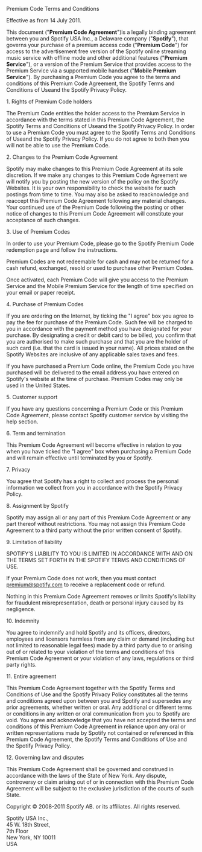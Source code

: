 Premium Code Terms and Conditions

Effective as from 14 July 2011.

This document ("**Premium Code Agreement**")is a legally binding agreement between you and Spotify USA Inc., a Delaware company ("**Spotify**"), that governs your purchase of a premium access code ("**Premium Code**") for access to the advertisement free version of the Spotify online streaming music service with offline mode and other additional features ("**Premium Service**"), or a version of the Premium Service that provides access to the Premium Service via a supported mobile handset ("**Mobile Premium Service**"). By purchasing a Premium Code you agree to the terms and conditions of this Premium Code Agreement, the Spotify Terms and Conditions of Useand the Spotify Privacy Policy.

1\. Rights of Premium Code holders

The Premium Code entitles the holder access to the Premium Service in accordance with the terms stated in this Premium Code Agreement, the Spotify Terms and Conditions of Useand the Spotify Privacy Policy. In order to use a Premium Code you must agree to the Spotify Terms and Conditions of Useand the Spotify Privacy Policy. If you do not agree to both then you will not be able to use the Premium Code.

2\. Changes to the Premium Code Agreement

Spotify may make changes to this Premium Code Agreement at its sole discretion. If we make any changes to this Premium Code Agreement we will notify you by posting the new version of the policy on the Spotify Websites. It is your own responsibility to check the website for such postings from time to time. You may also be asked to reacknowledge and reaccept this Premium Code Agreement following any material changes. Your continued use of the Premium Code following the posting or other notice of changes to this Premium Code Agreement will constitute your acceptance of such changes.

3\. Use of Premium Codes

In order to use your Premium Code, please go to the Spotify Premium Code redemption page and follow the instructions.

Premium Codes are not redeemable for cash and may not be returned for a cash refund, exchanged, resold or used to purchase other Premium Codes.

Once activated, each Premium Code will give you access to the Premium Service and the Mobile Premium Service for the length of time specified on your email or paper receipt.

4\. Purchase of Premium Codes

If you are ordering on the Internet, by ticking the "I agree" box you agree to pay the fee for purchase of the Premium Code. Such fee will be charged to you in accordance with the payment method you have designated for your purchase. By designating a credit or debit card to be billed, you confirm that you are authorised to make such purchase and that you are the holder of such card (i.e. that the card is issued in your name). All prices stated on the Spotify Websites are inclusive of any applicable sales taxes and fees.

If you have purchased a Premium Code online, the Premium Code you have purchased will be delivered to the email address you have entered on Spotify's website at the time of purchase. Premium Codes may only be used in the United States.

5\. Customer support

If you have any questions concerning a Premium Code or this Premium Code Agreement, please contact Spotify customer service by visiting the help section.

6\. Term and termination

This Premium Code Agreement will become effective in relation to you when you have ticked the "I agree" box when purchasing a Premium Code and will remain effective until terminated by you or Spotify.

7\. Privacy

You agree that Spotify has a right to collect and process the personal information we collect from you in accordance with the Spotify Privacy Policy.

8\. Assignment by Spotify

Spotify may assign all or any part of this Premium Code Agreement or any part thereof without restrictions. You may not assign this Premium Code Agreement to a third party without the prior written consent of Spotify.

9\. Limitation of liability

SPOTIFY’S LIABILITY TO YOU IS LIMITED IN ACCORDANCE WITH AND ON THE TERMS SET FORTH IN THE SPOTIFY TERMS AND CONDITIONS OF USE.

If your Premium Code does not work, then you must contact premium@spotify.com to receive a replacement code or refund.

Nothing in this Premium Code Agreement removes or limits Spotify's liability for fraudulent misrepresentation, death or personal injury caused by its negligence.

10\. Indemnity

You agree to indemnify and hold Spotify and its officers, directors, employees and licensors harmless from any claim or demand (including but not limited to reasonable legal fees) made by a third party due to or arising out of or related to your violation of the terms and conditions of this Premium Code Agreement or your violation of any laws, regulations or third party rights.

11\. Entire agreement

This Premium Code Agreement together with the Spotify Terms and Conditions of Use and the Spotify Privacy Policy constitutes all the terms and conditions agreed upon between you and Spotify and supersedes any prior agreements, whether written or oral. Any additional or different terms or conditions in any written or oral communication from you to Spotify are void. You agree and acknowledge that you have not accepted the terms and conditions of this Premium Code Agreement in reliance upon any oral or written representations made by Spotify not contained or referenced in this Premium Code Agreement, the Spotify Terms and Conditions of Use and the Spotify Privacy Policy.

12\. Governing law and disputes

This Premium Code Agreement shall be governed and construed in accordance with the laws of the State of New York. Any dispute, controversy or claim arising out of or in connection with this Premium Code Agreement will be subject to the exclusive jurisdiction of the courts of such State.

Copyright © 2008-2011 Spotify AB. or its affiliates. All rights reserved.

Spotify USA Inc.,  
45 W. 18th Street,  
7th Floor  
New York, NY 10011  
USA